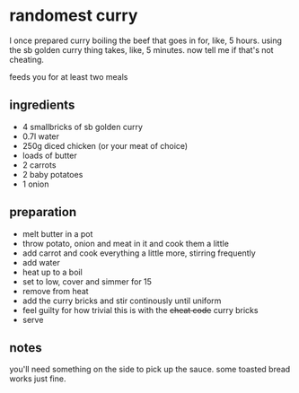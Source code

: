 # randomest curry

I once prepared curry boiling the beef that goes in for, like, 5 hours. using the sb golden curry thing takes, like, 5 minutes. now tell me if that's not cheating.

feeds you for at least two meals

## ingredients

- 4 smallbricks of sb golden curry
- 0.7l water
- 250g diced chicken (or your meat of choice)
- loads of butter
- 2 carrots
- 2 baby potatoes
- 1 onion

## preparation

- melt butter in a pot
- throw potato, onion and meat in it and cook them a little
- add carrot and cook everything a little more, stirring frequently
- add water
- heat up to a boil
- set to low, cover and simmer for 15
- remove from heat
- add the curry bricks and stir continously until uniform
- feel guilty for how trivial this is with the ~~cheat code~~ curry bricks
- serve

## notes

you'll need something on the side to pick up the sauce. some toasted bread works just fine.